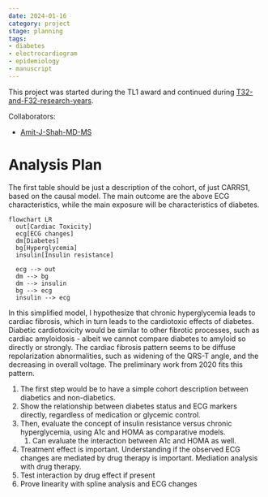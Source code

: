 ```yaml
---
date: 2024-01-16
category: project
stage: planning
tags:
- diabetes
- electrocardiogram 
- epidemiology 
- manuscript 
---
```


This project was started during the TL1 award and continued during [T32-and-F32-research-years](T32-and-F32-research-years.md). 

Collaborators:

- [Amit-J-Shah-MD-MS](Amit-J-Shah-MD-MS.md)

# Analysis Plan

The first table should be just a description of the cohort, of just CARRS1, based on the causal model.
The main outcome are the above ECG characteristics, while the main exposure will be characteristics of diabetes. 

```mermaid
flowchart LR
  out[Cardiac Toxicity]
  ecg[ECG changes]
  dm[Diabetes]
  bg[Hyperglycemia]
  insulin[Insulin resistance]

  ecg --> out
  dm --> bg
  dm --> insulin
  bg --> ecg
  insulin --> ecg
```

In this simplified model, I hypothesize that chronic hyperglycemia leads to cardiac fibrosis, which in turn leads to the cardiotoxic effects of diabetes.
Diabetic cardiotoxicity would be similar to other fibrotic processes, such as cardiac amyloidosis - albeit we cannot compare diabetes to amyloid so directly or strongly.
The cardiac fibrosis pattern seems to be diffuse repolarization abnormalities, such as widening of the QRS-T angle, and the decreasing in overall voltage. 
The preliminary work from 2020 fits this pattern.

1. The first step would be to have a simple cohort description between diabetics and non-diabetics.
1. Show the relationship between diabetes status and ECG markers directly, regardless of medication or glycemic control.
1. Then, evaluate the concept of insulin resistance versus chronic hyperglycemia, using A1c and HOMA as comparative models.
    1. Can evaluate the interaction between A1c and HOMA as well.
1. Treatment effect is important. Understanding if the observed ECG changes are mediated by drug therapy is important. Mediation analysis with drug therapy.
1. Test interaction by drug effect if present
1. Prove linearity with spline analysis and ECG changes
